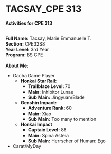 # TACSAY_CPE 313
**Activities for CPE 313**

<br> **Full Name:** Tacsay, Marie Emmanuelle T.
<br> **Section:** CPE32S8
<br> **Year Level:** 3rd Year
<br> **Program:** BS CPE
<br>
<br> **About Me:**
* Gacha Game Player
  * **Honkai Star Rail:**
      - **Trailblaze Level:** 70
      - **Main:** Inhibitor Lunae
      - **Sub Main:** Jingyuan/Blade
  * **Genshin Impact:**
      - **Adventure Rank:** 60
      - **Main:** Xiao
      - **Sub Main:** Too many to mention
  * **Honkai Impact**
      - **Captain Level:** 88
      - **Main:** Spina Astera
      - **Sub Main:** Herrscher of Human: Ego
* Carat/MyDay 
